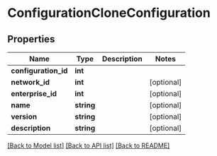 # ConfigurationCloneConfiguration

## Properties
Name | Type | Description | Notes
------------ | ------------- | ------------- | -------------
**configuration_id** | **int** |  | 
**network_id** | **int** |  | [optional] 
**enterprise_id** | **int** |  | [optional] 
**name** | **string** |  | [optional] 
**version** | **string** |  | [optional] 
**description** | **string** |  | [optional] 

[[Back to Model list]](../README.md#documentation-for-models) [[Back to API list]](../README.md#documentation-for-api-endpoints) [[Back to README]](../README.md)


